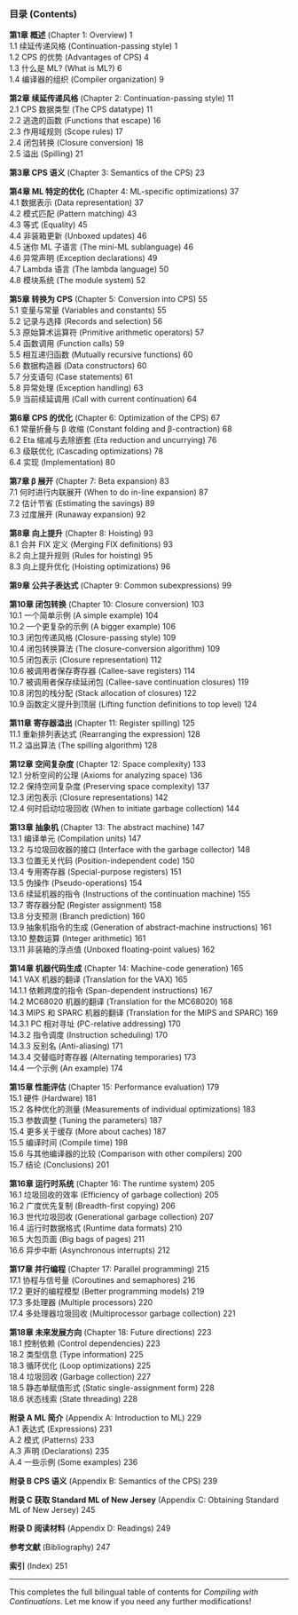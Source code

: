 ### 目录 (Contents)

**第1章 概述** (Chapter 1: Overview) 1  
1.1 续延传递风格 (Continuation-passing style) 1  
1.2 CPS 的优势 (Advantages of CPS) 4  
1.3 什么是 ML? (What is ML?) 6  
1.4 编译器的组织 (Compiler organization) 9

**第2章 续延传递风格** (Chapter 2: Continuation-passing style) 11  
2.1 CPS 数据类型 (The CPS datatype) 11  
2.2 逃逸的函数 (Functions that escape) 16  
2.3 作用域规则 (Scope rules) 17  
2.4 闭包转换 (Closure conversion) 18  
2.5 溢出 (Spilling) 21

**第3章 CPS 语义** (Chapter 3: Semantics of the CPS) 23

**第4章 ML 特定的优化** (Chapter 4: ML-specific optimizations) 37  
4.1 数据表示 (Data representation) 37  
4.2 模式匹配 (Pattern matching) 43  
4.3 等式 (Equality) 45  
4.4 非装箱更新 (Unboxed updates) 46  
4.5 迷你 ML 子语言 (The mini-ML sublanguage) 46  
4.6 异常声明 (Exception declarations) 49  
4.7 Lambda 语言 (The lambda language) 50  
4.8 模块系统 (The module system) 52

**第5章 转换为 CPS** (Chapter 5: Conversion into CPS) 55  
5.1 变量与常量 (Variables and constants) 55  
5.2 记录与选择 (Records and selection) 56  
5.3 原始算术运算符 (Primitive arithmetic operators) 57  
5.4 函数调用 (Function calls) 59  
5.5 相互递归函数 (Mutually recursive functions) 60  
5.6 数据构造器 (Data constructors) 60  
5.7 分支语句 (Case statements) 61  
5.8 异常处理 (Exception handling) 63  
5.9 当前续延调用 (Call with current continuation) 64

**第6章 CPS 的优化** (Chapter 6: Optimization of the CPS) 67  
6.1 常量折叠与 β 收缩 (Constant folding and β-contraction) 68  
6.2 Eta 缩减与去除嵌套 (Eta reduction and uncurrying) 76  
6.3 级联优化 (Cascading optimizations) 78  
6.4 实现 (Implementation) 80

**第7章 β 展开** (Chapter 7: Beta expansion) 83  
7.1 何时进行内联展开 (When to do in-line expansion) 87  
7.2 估计节省 (Estimating the savings) 89  
7.3 过度展开 (Runaway expansion) 92

**第8章 向上提升** (Chapter 8: Hoisting) 93  
8.1 合并 FIX 定义 (Merging FIX definitions) 93  
8.2 向上提升规则 (Rules for hoisting) 95  
8.3 向上提升优化 (Hoisting optimizations) 96

**第9章 公共子表达式** (Chapter 9: Common subexpressions) 99

**第10章 闭包转换** (Chapter 10: Closure conversion) 103  
10.1 一个简单示例 (A simple example) 104  
10.2 一个更复杂的示例 (A bigger example) 106  
10.3 闭包传递风格 (Closure-passing style) 109  
10.4 闭包转换算法 (The closure-conversion algorithm) 109  
10.5 闭包表示 (Closure representation) 112  
10.6 被调用者保存寄存器 (Callee-save registers) 114  
10.7 被调用者保存续延闭包 (Callee-save continuation closures) 119  
10.8 闭包的栈分配 (Stack allocation of closures) 122  
10.9 函数定义提升到顶层 (Lifting function definitions to top level) 124

**第11章 寄存器溢出** (Chapter 11: Register spilling) 125  
11.1 重新排列表达式 (Rearranging the expression) 128  
11.2 溢出算法 (The spilling algorithm) 128

**第12章 空间复杂度** (Chapter 12: Space complexity) 133  
12.1 分析空间的公理 (Axioms for analyzing space) 136  
12.2 保持空间复杂度 (Preserving space complexity) 137  
12.3 闭包表示 (Closure representations) 142  
12.4 何时启动垃圾回收 (When to initiate garbage collection) 144

**第13章 抽象机** (Chapter 13: The abstract machine) 147  
13.1 编译单元 (Compilation units) 147  
13.2 与垃圾回收器的接口 (Interface with the garbage collector) 148  
13.3 位置无关代码 (Position-independent code) 150  
13.4 专用寄存器 (Special-purpose registers) 151  
13.5 伪操作 (Pseudo-operations) 154  
13.6 续延机器的指令 (Instructions of the continuation machine) 155  
13.7 寄存器分配 (Register assignment) 158  
13.8 分支预测 (Branch prediction) 160  
13.9 抽象机指令的生成 (Generation of abstract-machine instructions) 161  
13.10 整数运算 (Integer arithmetic) 161  
13.11 非装箱的浮点值 (Unboxed floating-point values) 162

**第14章 机器代码生成** (Chapter 14: Machine-code generation) 165  
14.1 VAX 机器的翻译 (Translation for the VAX) 165  
14.1.1 依赖跨度的指令 (Span-dependent instructions) 167  
14.2 MC68020 机器的翻译 (Translation for the MC68020) 168  
14.3 MIPS 和 SPARC 机器的翻译 (Translation for the MIPS and SPARC) 169  
14.3.1 PC 相对寻址 (PC-relative addressing) 170  
14.3.2 指令调度 (Instruction scheduling) 170  
14.3.3 反别名 (Anti-aliasing) 171  
14.3.4 交替临时寄存器 (Alternating temporaries) 173  
14.4 一个示例 (An example) 174

**第15章 性能评估** (Chapter 15: Performance evaluation) 179  
15.1 硬件 (Hardware) 181  
15.2 各种优化的测量 (Measurements of individual optimizations) 183  
15.3 参数调整 (Tuning the parameters) 187  
15.4 更多关于缓存 (More about caches) 187  
15.5 编译时间 (Compile time) 198  
15.6 与其他编译器的比较 (Comparison with other compilers) 200  
15.7 结论 (Conclusions) 201

**第16章 运行时系统** (Chapter 16: The runtime system) 205  
16.1 垃圾回收的效率 (Efficiency of garbage collection) 205  
16.2 广度优先复制 (Breadth-first copying) 206  
16.3 世代垃圾回收 (Generational garbage collection) 207  
16.4 运行时数据格式 (Runtime data formats) 210  
16.5 大包页面 (Big bags of pages) 211  
16.6 异步中断 (Asynchronous interrupts) 212

**第17章 并行编程** (Chapter 17: Parallel programming) 215  
17.1 协程与信号量 (Coroutines and semaphores) 216  
17.2 更好的编程模型 (Better programming models) 219  
17.3 多处理器 (Multiple processors) 220  
17.4 多处理器垃圾回收 (Multiprocessor garbage collection) 221

**第18章 未来发展方向** (Chapter 18: Future directions) 223  
18.1 控制依赖 (Control dependencies) 223  
18.2 类型信息 (Type information) 225  
18.3 循环优化 (Loop optimizations) 225  
18.4 垃圾回收 (Garbage collection) 227  
18.5 静态单赋值形式 (Static single-assignment form) 228  
18.6 状态线索 (State threading) 228

**附录 A ML 简介** (Appendix A: Introduction to ML) 229  
A.1 表达式 (Expressions) 231  
A.2 模式 (Patterns) 233  
A.3 声明 (Declarations) 235  
A.4 一些示例 (Some examples) 236

**附录 B CPS 语义** (Appendix B: Semantics of the CPS) 239



**附录 C 获取 Standard ML of New Jersey** (Appendix C: Obtaining Standard ML of New Jersey) 245

**附录 D 阅读材料** (Appendix D: Readings) 249

**参考文献** (Bibliography) 247

**索引** (Index) 251

---

This completes the full bilingual table of contents for *Compiling with Continuations*. Let me know if you need any further modifications!